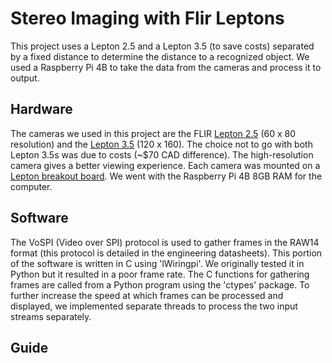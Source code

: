 # Stereo Imaging with Flir Leptons
This project uses a Lepton 2.5 and a Lepton 3.5 (to save costs) separated by a fixed distance to determine the distance to a recognized object. We used a Raspberry Pi 4B to take the data from the cameras and process it to output.

<!--
![alt text](https://github.com/dominikc21/stereo-thermal/images/stereo-thermal_device.heic?raw=true)
-->

## Hardware
The cameras we used in this project are the FLIR [Lepton 2.5](https://www.digikey.ca/en/products/detail/flir-lepton/500-0763-01/6250105) (60 x 80 resolution) and the [Lepton 3.5](https://www.digikey.ca/en/products/detail/flir-lepton/500-0771-01/7606616) (120 x 160). The choice not to go with both Lepton 3.5s was due to costs (~$70 CAD difference). The high-resolution camera gives a better viewing experience. Each camera was mounted on a [Lepton breakout board](https://www.digikey.ca/en/products/detail/flir-lepton/250-0577-00/10385179). We went with the Raspberry Pi 4B 8GB RAM for the computer.

## Software
The VoSPI (Video over SPI) protocol is used to gather frames in the RAW14 format (this protocol is detailed in the engineering datasheets). This portion of the software is written in C using 'lWiringpi'. We originally tested it in Python but it resulted in a poor frame rate. The C functions for gathering frames are called from a Python program using the 'ctypes' package. To further increase the speed at which frames can be processed and displayed, we implemented separate threads to process the two input streams separately. 

## Guide

<!--
![alt text](https://github.com/dominikc21/stereo-thermal/images/detailed_wiring_diagram.png?raw=true)
-->
